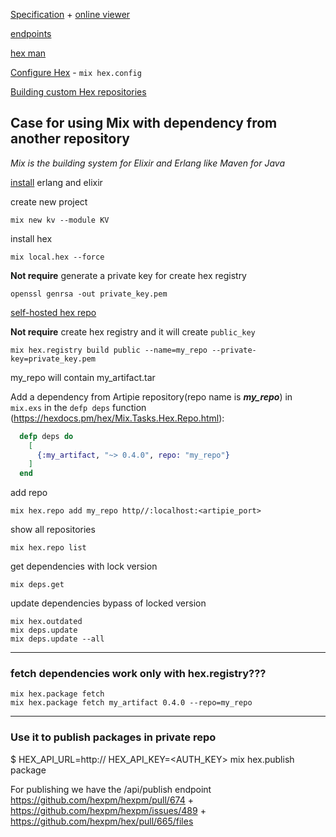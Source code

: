 [Specification](https://github.com/hexpm/specifications/blob/488fdb7e0d92c2149b7d21088621176d3ec76c8d/apiary.apib) + [online viewer](https://dillinger.io/)

[endpoints](https://github.com/hexpm/specifications/blob/main/endpoints.md#repository)

[hex man](https://medium.com/@toddresudek/hex-power-user-deb608e60935)

[Configure Hex](https://hexdocs.pm/hex/Mix.Tasks.Hex.Config.html) - `mix hex.config`

[Building custom Hex repositories](https://dashbit.co/blog/mix-hex-registry-build)

## Case for using Mix with dependency from another repository

_Mix is the building system for Elixir and Erlang like Maven for Java_

[install](https://elixir-lang.org/install.html) erlang and elixir

create new project
```shell
mix new kv --module KV
```

install hex
```shell
mix local.hex --force
```

**Not require** generate a private key for create hex registry
```shell
openssl genrsa -out private_key.pem
 ```

[self-hosted hex repo](https://hex.pm/docs/self_hosting)

**Not require** create hex registry and it will create `public_key`
```shell
mix hex.registry build public --name=my_repo --private-key=private_key.pem
```
[//]: # (todo расковырять как делать публичный ключ без создания registry через hex )

my_repo will contain my_artifact.tar

Add a dependency from Artipie repository(repo name is **_my_repo_**) in `mix.exs` in the `defp deps` function (https://hexdocs.pm/hex/Mix.Tasks.Hex.Repo.html):
```elixir
  defp deps do
    [
      {:my_artifact, "~> 0.4.0", repo: "my_repo"}
    ]
  end
```

add repo
```shell
mix hex.repo add my_repo http//:localhost:<artipie_port>
```

show all repositories
```shell
mix hex.repo list
```

get dependencies with lock version
```shell
mix deps.get
```

update dependencies bypass of locked version
```shell
mix hex.outdated
mix deps.update
mix deps.update --all
```

<hr>

### fetch dependencies work only with hex.registry???
```shell
mix hex.package fetch
mix hex.package fetch my_artifact 0.4.0 --repo=my_repo
```

<hr>

###  Use it to publish packages in private repo

$ HEX_API_URL=http://<HOST> HEX_API_KEY=<AUTH_KEY> mix hex.publish package

For publishing we have the /api/publish endpoint https://github.com/hexpm/hexpm/pull/674 + https://github.com/hexpm/hexpm/issues/489 + https://github.com/hexpm/hex/pull/665/files

